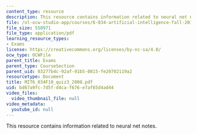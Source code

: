 ```yaml
---
content_type: resource
description: This resource contains information related to neural net notes.
file: /ol-ocw-studio-app/courses/6-034-artificial-intelligence-fall-2010/bd67a9fc7d5fd4caf676e7af65d4ad44_MIT6_034F10_quiz3_2008.pdf
file_size: 558971
file_type: application/pdf
learning_resource_types:
- Exams
license: https://creativecommons.org/licenses/by-nc-sa/4.0/
ocw_type: OCWFile
parent_title: Exams
parent_type: CourseSection
parent_uid: 03277b4c-92af-91b5-0815-fe20702119a2
resourcetype: Document
title: MIT6_034F10_quiz3_2008.pdf
uid: bd67a9fc-7d5f-d4ca-f676-e7af65d4ad44
video_files:
  video_thumbnail_file: null
video_metadata:
  youtube_id: null
---
```

This resource contains information related to neural net notes.